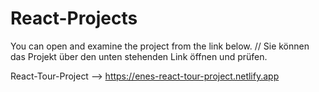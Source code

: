 # React-Projects

You can open and examine the project from the link below. // Sie können das Projekt über den unten stehenden Link öffnen und prüfen.

React-Tour-Project --> https://enes-react-tour-project.netlify.app
